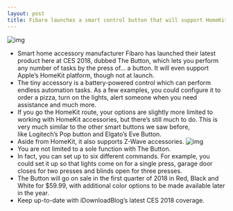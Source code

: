 ```yaml
---
layout: post
title: Fibaro launches a smart control button that will support HomeKit
---
```

![img](http://media.idownloadblog.com/wp-content/uploads/2018/01/Fibaro-the-button.jpg)
* Smart home accessory manufacturer Fibaro has launched their latest product here at CES 2018, dubbed The Button, which lets you perform any number of tasks by the press of… a button. It will even support Apple’s HomeKit platform, though not at launch.
* The tiny accessory is a battery-powered control which can perform endless automation tasks. As a few examples, you could configure it to order a pizza, turn on the lights, alert someone when you need assistance and much more.
* If you go the HomeKit route, your options are slightly more limited to working with HomeKit accessories, but there’s still much to do. This is very much similar to the other smart buttons we saw before, like Logitech’s Pop button and Elgato’s Eve Button.
* Aside from HomeKit, it also supports Z-Wave accessories.
![img](http://media.idownloadblog.com/wp-content/uploads/2018/01/Fibaro-Button.jpg)
* You are not limited to a sole function with The Button.
* In fact, you can set up to six different commands. For example, you could set it up so that lights come on for a single press, garage door closes for two presses and blinds open for three presses.
* The Button will go on sale in the first quarter of 2018 in Red, Black and White for $59.99, with additional color options to be made available later in the year.
* Keep up-to-date with iDownloadBlog’s latest CES 2018 coverage.

